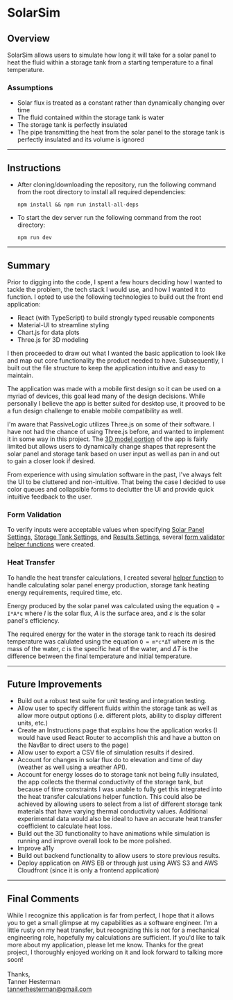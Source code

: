 # SolarSim

## Overview

SolarSim allows users to simulate how long it will take for a solar panel to heat the fluid within a storage tank from a starting temperature to a final temperature.

### Assumptions

- Solar flux is treated as a constant rather than dynamically changing over time
- The fluid contained within the storage tank is water
- The storage tank is perfectly insulated
- The pipe transmitting the heat from the solar panel to the storage tank is perfectly insulated and its volume is ignored

---

## Instructions

- After cloning/downloading the repository, run the following command from the root directory to install all required dependencies:

  `npm install && npm run install-all-deps`

- To start the dev server run the following command from the root directory:

  `npm run dev`

---

## Summary

Prior to digging into the code, I spent a few hours deciding how I wanted to tackle the problem, the tech stack I would use, and how I wanted it to function. I opted to use the following technologies to build out the front end application:
<br>

- React (with TypeScript) to build strongly typed reusable components
- Material-UI to streamline styling
- Chart.js for data plots
- Three.js for 3D modeling

I then proceeded to draw out what I wanted the basic application to look like and map out core functionality the product needed to have. Subsequently, I built out the file structure to keep the application intuitive and easy to maintain.

The application was made with a mobile first design so it can be used on a myriad of devices, this goal lead many of the design decisions. While personally I believe the app is better suited for desktop use, it prooved to be a fun design challenge to enable mobile compatibility as well.

I'm aware that PassiveLogic utilizes Three.js on some of their software. I have not had the chance of using Three.js before, and wanted to implement it in some way in this project. The [3D model portion](./src/components/Canvas.tsx) of the app is fairly limited but allows users to dynamically change shapes that represent the solar panel and storage tank based on user input as well as pan in and out to gain a closer look if desired.

From experience with using simulation software in the past, I've always felt the UI to be cluttered and non-intuitive. That being the case I decided to use color queues and collapsible forms to declutter the UI and provide quick intuitive feedback to the user.

### Form Validation

To verify inputs were acceptable values when specifying [Solar Panel Settings](./src/components/SolarPanelSettings.tsx), [Storage Tank Settings](./src/components/StorageTankSettings.tsx), and [Results Settings](./src/components/ResultsSettings.tsx), several [form validator helper functions](./src/utils/formControl.ts) were created.

### Heat Transfer

To handle the heat transfer calculations, I created several [helper function](./src/utils/heatTransferCalcs.ts) to handle calculating solar panel energy production, storage tank heating energy requirements, required time, etc.

Energy produced by the solar panel was calculated using the equation
`Q = I*A*ε` where _I_ is the solar flux, _A_ is the surface area, and _ε_ is the solar panel's efficiency.

The required energy for the water in the storage tank to reach its desired temperature was calulated using the equation `Q = m*c*ΔT` where _m_ is the mass of the water, _c_ is the specific heat of the water, and _ΔT_ is the difference between the final temperature and initial temperature.

---

## Future Improvements

- Build out a robust test suite for unit testing and integration testing.
- Allow user to specify different fluids within the storage tank as well as allow more output options (i.e. different plots, ability to display different units, etc.)
- Create an Instructions page that explains how the application works (I would have used React Router to accomplish this and have a button on the NavBar to direct users to the page)
- Allow user to export a CSV file of simulation results if desired.
- Account for changes in solar flux do to elevation and time of day (weather as well using a weather API).
- Account for energy losses do to storage tank not being fully insulated, the app collects the thermal conductivity of the storage tank, but because of time constraints I was unable to fully get this integrated into the heat transfer calculations helper function. This could also be achieved by allowing users to select from a list of different storage tank materials that have varying thermal conductivity values. Additional experimental data would also be ideal to have an accurate heat transfer coefficient to calculate heat loss.
- Build out the 3D functionality to have animations while simulation is running and improve overall look to be more polished.
- Improve a11y
- Build out backend functionality to allow users to store previous results.
- Deploy application on AWS EB or through just using AWS S3 and AWS Cloudfront (since it is only a frontend application)

---

## Final Comments

While I recognize this application is far from perfect, I hope that it allows you to get a small glimpse at my capabilities as a software engineer. I'm a little rusty on my heat transfer, but recognizing this is not for a mechanical engineering role, hopefully my calculations are sufficient. If you'd like to talk more about my application, please let me know. Thanks for the great project, I thoroughly enjoyed working on it and look forward to talking more soon!
<br>
<br>
Thanks,
<br>
Tanner Hesterman
<br>
tannerhesterman@gmail.com
